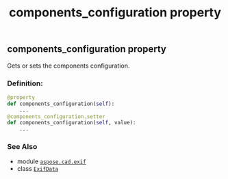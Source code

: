 ﻿---
title: components_configuration property
second_title: Aspose.CAD for Python via .NET API References
description: 
type: docs
weight: 110
url: /python-net/aspose.cad.exif/exifdata/components_configuration/
is_root: false
---

## components_configuration property


Gets or sets the components configuration.
### Definition:
```python
@property
def components_configuration(self):
    ...
@components_configuration.setter
def components_configuration(self, value):
    ...
```

### See Also
* module [`aspose.cad.exif`](../../)
* class [`ExifData`](/cad/python-net/aspose.cad.exif/exifdata)
